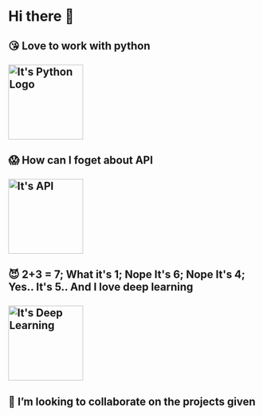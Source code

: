 # Hi there 👋

## :kissing_heart: Love to work with python <br><br> <img src="https://media0.giphy.com/media/KAq5w47R9rmTuvWOWa/giphy.gif" alt="It's Python Logo" width="150">
## :scream: How can I foget about API <br><br> <img src="https://d540vms5r2s2d.cloudfront.net/mad/uploads/mad_blog_5db041379523b1571832119.gif" alt="It's API" width="150">
## :smiling_imp: 2+3 = 7; What it's 1; Nope It's 6; Nope It's 4; Yes.. It's 5.. And I love deep learning <br><br> <img src="https://www.analyticsinsight.net/wp-content/uploads/2020/03/AI_Animated.gif" alt="It's Deep Learning" width="150">
## 👯 I’m looking to collaborate on the projects given

<!--
**Asutosh-ABStech/Asutosh-ABSTech** is a ✨ _special_ ✨ repository because its `README.md` (this file) appears on your GitHub profile.

Here are some ideas to get you started:

- 🔭 I’m currently working on ...
- 🌱 I’m currently learning ...
- 👯 I’m looking to collaborate on ...
- 🤔 I’m looking for help with ...
- 💬 Ask me about ...
- 📫 How to reach me: ...
- 😄 Pronouns: ...
- ⚡ Fun fact: ...
-->

